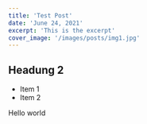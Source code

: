 ```yaml
---
title: 'Test Post'
date: 'June 24, 2021'
excerpt: 'This is the excerpt'
cover_image: '/images/posts/img1.jpg'
---
```


## Headung 2

- Item 1
- Item 2

Hello world
